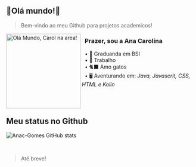 ## 🔹Olá mundo!🔹

> Bem-vindo ao meu Github para projetos academicos!

<div>

<img alt="Olá Mundo, Carol na area!" src="https://i.imgur.com/gFsDG2y.gif" align="left" height="200" width="200" />

</div> 

<h3> &nbsp; Prazer, sou a Ana Carolina</h3>

&nbsp;  • 📘 Graduanda em BSI <br>
&nbsp;  • 🧾 Trabalho <br>
&nbsp;  • 🐈‍⬛ Amo gatos <br>
&nbsp;  • 🖥️ Aventurando em:
<i>Java, Javascrit, CSS, HTML e Kolin</i> 

<br>
<br>

## Meu status no Github
![Anac-Gomes GitHub stats](https://github-readme-stats.vercel.app/api?username=Anac-Gomes&show_icons=true&bg_color=232323&title_color=FFFFFF&text_color=828282&icon_color=BBFFFF&border_color=BBFFFF)

<br>

> Até breve!

